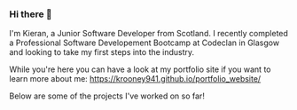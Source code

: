 ### Hi there 👋

I'm Kieran, a Junior Software Developer from Scotland. I recently completed a Professional Software Developement Bootcamp at Codeclan in Glasgow and looking to take my first steps into the industry.

While you're here you can have a look at my portfolio site if you want to learn more about me: https://krooney941.github.io/portfolio_website/

Below are some of the projects I've worked on so far! 

